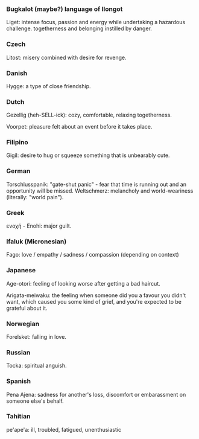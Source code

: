 ### Bugkalot (maybe?) language of Ilongot

Liget: intense focus, passion and energy while undertaking a hazardous challenge. togetherness and belonging instilled by danger.

### Czech

Litost: misery combined with desire for revenge.

### Danish

Hygge: a type of close friendship.

### Dutch

Gezellig (heh-SELL-ick): cozy, comfortable, relaxing togetherness.

Voorpet: pleasure felt about an event before it takes place.

### Filipino

Gigil: desire to hug or squeeze something that is unbearably cute.

### German

Torschlusspanik: "gate-shut panic" - fear that time is running out and an opportunity will be missed.
Weltschmerz: melancholy and world-weariness (literally: "world pain").

### Greek

ενοχή - Enohi: major guilt.

### Ifaluk (Micronesian)

Fago: love / empathy / sadness / compassion (depending on context)

### Japanese

Age-otori: feeling of looking worse after getting a bad haircut.

Arigata-meiwaku: the feeling when someone did you a favour you didn't want, which caused you some kind of grief, and you're expected to be grateful about it.

### Norwegian

Forelsket: falling in love.

### Russian

Tocka: spiritual anguish.

### Spanish

Pena Ajena: sadness for another's loss, discomfort or embarassment on someone else's behalf.

### Tahitian

pe'ape'a: ill, troubled, fatigued, unenthusiastic
